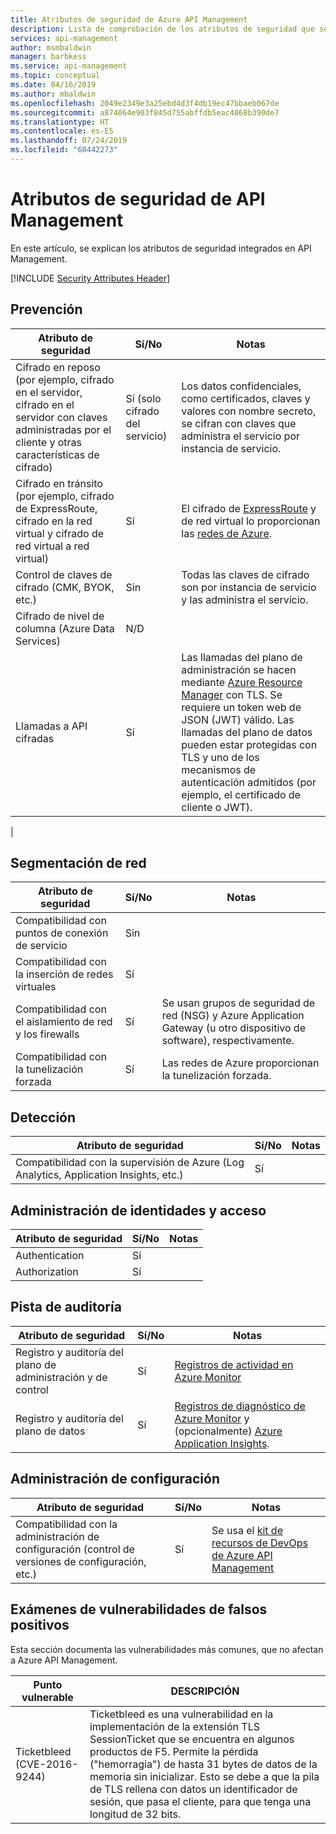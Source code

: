 ```yaml
---
title: Atributos de seguridad de Azure API Management
description: Lista de comprobación de los atributos de seguridad que se utilizan para evaluar API Management
services: api-management
author: msmbaldwin
manager: barbkess
ms.service: api-management
ms.topic: conceptual
ms.date: 04/16/2019
ms.author: mbaldwin
ms.openlocfilehash: 2049e2349e3a25ebd4d3f4db19ec47bbaeb067de
ms.sourcegitcommit: a874064e903f845d755abffdb5eac4868b390de7
ms.translationtype: HT
ms.contentlocale: es-ES
ms.lasthandoff: 07/24/2019
ms.locfileid: "68442273"
---
```

# <a name="security-attributes-for-api-management"></a>Atributos de seguridad de API Management

En este artículo, se explican los atributos de seguridad integrados en API Management.

[!INCLUDE [Security Attributes Header](../../includes/security-attributes-header.md)]

## <a name="preventative"></a>Prevención

| Atributo de seguridad | Sí/No | Notas |
|---|---|--|
| Cifrado en reposo (por ejemplo, cifrado en el servidor, cifrado en el servidor con claves administradas por el cliente y otras características de cifrado)| Sí (solo cifrado del servicio) | Los datos confidenciales, como certificados, claves y valores con nombre secreto, se cifran con claves que administra el servicio por instancia de servicio. |
| Cifrado en tránsito (por ejemplo, cifrado de ExpressRoute, cifrado en la red virtual y cifrado de red virtual a red virtual)| Sí | El cifrado de [ExpressRoute](../expressroute/index.yml) y de red virtual lo proporcionan las [redes de Azure](../virtual-network/index.yml). |
| Control de claves de cifrado (CMK, BYOK, etc.)| Sin | Todas las claves de cifrado son por instancia de servicio y las administra el servicio. |
| Cifrado de nivel de columna (Azure Data Services)| N/D | |
| Llamadas a API cifradas| Sí | Las llamadas del plano de administración se hacen mediante [Azure Resource Manager](../azure-resource-manager/index.yml) con TLS. Se requiere un token web de JSON (JWT) válido.  Las llamadas del plano de datos pueden estar protegidas con TLS y uno de los mecanismos de autenticación admitidos (por ejemplo, el certificado de cliente o JWT).
 |

## <a name="network-segmentation"></a>Segmentación de red

| Atributo de seguridad | Sí/No | Notas |
|---|---|--|
| Compatibilidad con puntos de conexión de servicio| Sin | |
| Compatibilidad con la inserción de redes virtuales| Sí | |
| Compatibilidad con el aislamiento de red y los firewalls| Sí | Se usan grupos de seguridad de red (NSG) y Azure Application Gateway (u otro dispositivo de software), respectivamente. |
| Compatibilidad con la tunelización forzada| Sí | Las redes de Azure proporcionan la tunelización forzada. |

## <a name="detection"></a>Detección

| Atributo de seguridad | Sí/No | Notas|
|---|---|--|
| Compatibilidad con la supervisión de Azure (Log Analytics, Application Insights, etc.)| Sí | |

## <a name="identity-and-access-management"></a>Administración de identidades y acceso

| Atributo de seguridad | Sí/No | Notas|
|---|---|--|
| Authentication| Sí | |
| Authorization| Sí | |


## <a name="audit-trail"></a>Pista de auditoría

| Atributo de seguridad | Sí/No | Notas|
|---|---|--|
| Registro y auditoría del plano de administración y de control| Sí | [Registros de actividad en Azure Monitor](../azure-monitor/platform/activity-logs-overview.md) |
| Registro y auditoría del plano de datos| Sí | [Registros de diagnóstico de Azure Monitor](../azure-monitor/platform/diagnostic-logs-overview.md) y (opcionalmente) [Azure Application Insights](../azure-monitor/app/app-insights-overview.md).  |

## <a name="configuration-management"></a>Administración de configuración

| Atributo de seguridad | Sí/No | Notas|
|---|---|--|
| Compatibilidad con la administración de configuración (control de versiones de configuración, etc.)| Sí | Se usa el [kit de recursos de DevOps de Azure API Management](https://aka.ms/apimdevops) |

## <a name="vulnerability-scans-false-positives"></a>Exámenes de vulnerabilidades de falsos positivos

Esta sección documenta las vulnerabilidades más comunes, que no afectan a Azure API Management.

| Punto vulnerable               | DESCRIPCIÓN                                                                                                                                                                                                                                                                                                               |
|-----------------------------|---------------------------------------------------------------------------------------------------------------------------------------------------------------------------------------------------------------------------------------------------------------------------------------------------------------------------|
| Ticketbleed (CVE-2016-9244) | Ticketbleed es una vulnerabilidad en la implementación de la extensión TLS SessionTicket que se encuentra en algunos productos de F5. Permite la pérdida ("hemorragia") de hasta 31 bytes de datos de la memoria sin inicializar. Esto se debe a que la pila de TLS rellena con datos un identificador de sesión, que pasa el cliente, para que tenga una longitud de 32 bits. |
